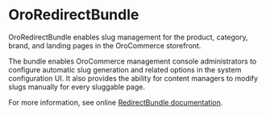 # OroRedirectBundle

OroRedirectBundle enables slug management for the product, category, brand, and landing pages in the OroCommerce storefront.

The bundle enables OroCommerce management console administrators to configure automatic slug generation and related options in the system configuration UI. It also provides the ability for content managers to modify slugs manually for every sluggable page.

For more information, see online [RedirectBundle documentation](https://doc.oroinc.com/bundles/commerce/RedirectBundle/).